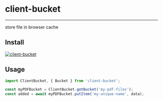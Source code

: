 # client-bucket
---

store file in browser cache


## Install

[![client-bucket](https://nodei.co/npm/client-bucket.png)](https://npmjs.org/package/client-bucket)

## Usage

```js
import ClientBucket, { Bucket } from 'client-bucket';

const myPDFBucket = ClientBucket.getBucket('my-pdf-files');
const added = await myPDFBucket.putItem('my-unique-name', data);
```
